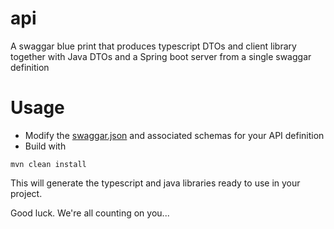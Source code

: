 # api
A swaggar blue print that produces typescript DTOs and client library together with Java DTOs and a Spring boot server from a single swaggar definition

# Usage
* Modify the [swaggar.json](src/main/resources/swaggar.json) and associated schemas for your API definition
* Build with
```batch
mvn clean install
```

This will generate the typescript and java libraries ready to use in your project.

Good luck. We're all counting on you...

